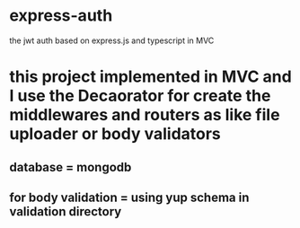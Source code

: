 # express-auth
the jwt auth based on express.js and typescript in MVC 

# this project implemented in MVC and I use the Decaorator for create the  middlewares and routers as like file uploader or body validators 

## database = mongodb
## for body validation = using yup schema in validation directory
